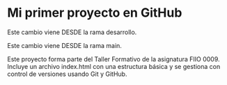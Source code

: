 # Mi primer proyecto en GitHub

Este cambio viene DESDE la rama desarrollo.



Este cambio viene DESDE la rama main.



Este proyecto forma parte del Taller Formativo de la asignatura FIIO 0009.
Incluye un archivo index.html con una estructura básica y se gestiona con control de versiones usando Git y GitHub.

